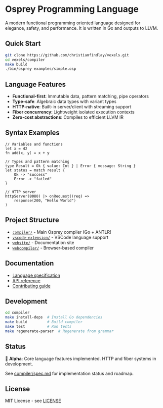 # Osprey Programming Language

A modern functional programming oriented language designed for elegance, safety, and performance. It is written in Go and outputs to LLVM.

## Quick Start

```bash
git clone https://github.com/christianfindlay/vexels.git
cd vexels/compiler
make build
./bin/osprey examples/simple.osp
```

## Language Features

- **Functional-first**: Immutable data, pattern matching, pipe operators
- **Type-safe**: Algebraic data types with variant types
- **HTTP-native**: Built-in server/client with streaming support
- **Fiber concurrency**: Lightweight isolated execution contexts
- **Zero-cost abstractions**: Compiles to efficient LLVM IR

## Syntax Examples

```osprey
// Variables and functions
let x = 42
fn add(x, y) = x + y

// Types and pattern matching
type Result = Ok { value: Int } | Error { message: String }
let status = match result {
    Ok -> "success"
    Error -> "failed"
}

// HTTP server
httpServer(8080) |> onRequest((req) => 
    response(200, "Hello World")
)
```

## Project Structure

- [`compiler/`](compiler/) - Main Osprey compiler (Go + ANTLR)
- [`vscode-extension/`](vscode-extension/) - VSCode language support
- [`website/`](website/) - Documentation site
- [`webcompiler/`](webcompiler/) - Browser-based compiler

## Documentation

- [Language specification](compiler/spec.md)
- [API reference](website/src/docs/)
- [Contributing guide](CONTRIBUTING.md)

## Development

```bash
cd compiler
make install-deps  # Install Go dependencies
make build         # Build compiler
make test          # Run tests
make regenerate-parser  # Regenerate from grammar
```

## Status

🚧 **Alpha**: Core language features implemented. HTTP and fiber systems in development.

See [compiler/spec.md](compiler/spec.md) for implementation status and roadmap.

## License

MIT License - see [LICENSE](LICENSE) 